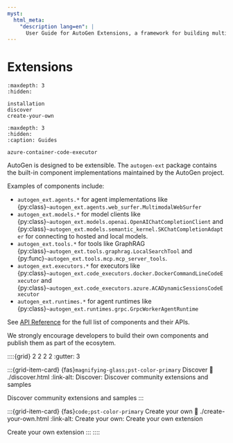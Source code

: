 ```yaml
---
myst:
  html_meta:
    "description lang=en": |
      User Guide for AutoGen Extensions, a framework for building multi-agent applications with AI agents.
---
```


# Extensions

```{toctree}
:maxdepth: 3
:hidden:

installation
discover
create-your-own
```

```{toctree}
:maxdepth: 3
:hidden:
:caption: Guides

azure-container-code-executor
```

AutoGen is designed to be extensible. The `autogen-ext` package contains the built-in component implementations maintained by the AutoGen project.

Examples of components include:

- `autogen_ext.agents.*` for agent implementations like {py:class}`~autogen_ext.agents.web_surfer.MultimodalWebSurfer`
- `autogen_ext.models.*` for model clients like {py:class}`~autogen_ext.models.openai.OpenAIChatCompletionClient` and {py:class}`~autogen_ext.models.semantic_kernel.SKChatCompletionAdapter` for connecting to hosted and local models.
- `autogen_ext.tools.*` for tools like GraphRAG {py:class}`~autogen_ext.tools.graphrag.LocalSearchTool` and {py:func}`~autogen_ext.tools.mcp.mcp_server_tools`.
- `autogen_ext.executors.*` for executors like {py:class}`~autogen_ext.code_executors.docker.DockerCommandLineCodeExecutor` and {py:class}`~autogen_ext.code_executors.azure.ACADynamicSessionsCodeExecutor`
- `autogen_ext.runtimes.*` for agent runtimes like {py:class}`~autogen_ext.runtimes.grpc.GrpcWorkerAgentRuntime`

See [API Reference](../../reference/index.md) for the full list of components and their APIs.

We strongly encourage developers to build their own components and publish them as part of the ecosytem.

::::{grid} 2 2 2 2
:gutter: 3

:::{grid-item-card} {fas}`magnifying-glass;pst-color-primary` Discover
:link: ./discover.html
:link-alt: Discover: Discover community extensions and samples

Discover community extensions and samples
:::

:::{grid-item-card} {fas}`code;pst-color-primary` Create your own
:link: ./create-your-own.html
:link-alt: Create your own: Create your own extension

Create your own extension
:::
::::
